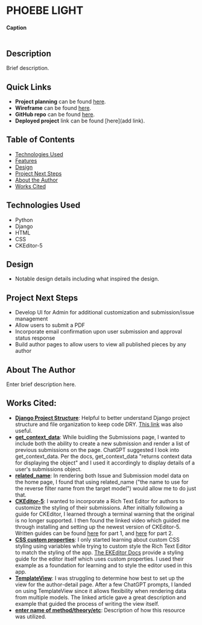 # PHOEBE LIGHT

#### Caption
<img src="" alt=""/>

## Description
Brief description. 

## Quick Links
* **Project planning** can be found [here](https://trello.com/b/KrCNLzfd/phoebe-light).
* **Wireframe** can be found [here](https://lucid.app/lucidchart/86f46595-27da-4aae-a5ac-cbf7aa88d83e/edit?viewport_loc=-1583%2C-400%2C2068%2C1037%2C0_0&invitationId=inv_5674133a-e5da-4791-8481-acbaf4e691f6).
* **GitHub repo** can be found [here](https://github.com/annamiriams/phoebe-light).
* **Deployed project** link can be found [here](add link).

## Table of Contents
* [Technologies Used](#technologiesused)
* [Features](#features)
* [Design](#design)
* [Project Next Steps](#nextsteps)
* [About the Author](#author)
* [Works Cited](#workscited)

## <a name="technologiesused"></a>Technologies Used
* Python
* Django
* HTML
* CSS
* CKEditor-5

## <a name="design"></a>Design
* Notable design details including what inspired the design.

## <a name="nextsteps"></a>Project Next Steps
* Develop UI for Admin for additional customization and submission/issue management
* Allow users to submit a PDF
* Incorporate email confirmation upon user submission and approval status response
* Build author pages to allow users to view all published pieces by any author

## <a name="author"></a>About The Author
Enter brief description here. 

## <a name="workscited"></a>Works Cited:
* **[Django Project Structure](https://medium.com/django-unleashed/django-project-structure-a-comprehensive-guide-4b2ddbf2b6b8)**: Helpful to better understand Django project structure and file organization to keep code DRY. [This link](https://www.geeksforgeeks.org/best-practice-for-django-project-working-directory-structure/) was also useful.
* **[get_context_data](https://docs.djangoproject.com/en/5.2/topics/class-based-views/generic-display/)**: While buidling the Submissions page, I wanted to include both the ability to create a new submission and render a list of previous submissions on the page. ChatGPT suggested I look into get_context_data. Per the docs, get_context_data "returns context data for displaying the object" and I used it accordingly to display details of a user's submissions object.  
* **[related_name](https://docs.djangoproject.com/en/5.2/ref/models/fields/)**: In rendering both Issue and Submission model data on the home page, I found that using related_name ("the name to use for the reverse filter name from the target model") would allow me to do just that.
* **[CKEditor-5](https://www.youtube.com/watch?v=yHjoQirJNAQ)**: I wanted to incorporate a Rich Text Editor for authors to customize the styling of their submissions. After initially following a guide for CKEditor, I learned through a terminal warning that the original is no longer supported. I then found the linked video which guided me through installing and setting up the newest version of CKEditor-5. Written guides can be found [here](https://www.jaimedcsilva.com/hello-world/installing-ckeditor-with-django-part-1/) for part 1, and [here](https://www.jaimedcsilva.com/hello-world/installing-ckeditor-with-django-part-2/) for part 2.
* **[CSS custom properties](https://developer.mozilla.org/en-US/docs/Web/CSS/CSS_cascading_variables/Using_CSS_custom_properties)**: I only started learning about custom CSS styling using variables while trying to custom style the Rich Text Editor to match the styling of the app. [The EKEditor Docs](https://ckeditor.com/docs/ckeditor5/latest/framework/deep-dive/ui/theme-customization.html) provide a styling guide for the editor itself which uses custom properties. I used their example as a foundation for learning and to style the editor used in this app. 
* **[TemplateView](https://medium.com/@hellenwain_54279/django-class-based-views-templateview-fc44807297ed)**: I was struggling to determine how best to set up the view for the author-detail page. After a few ChatGPT prompts, I landed on using TemplateView since it allows flexibility when rendering data from multiple models. The linked article gave a great description and example that guided the process of writing the view itself. 
* **[enter name of method/theory/etc](link)**: Description of how this resource was utilized.
